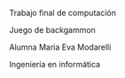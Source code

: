 Trabajo final de computación

Juego de backgammon

Alumna Maria Eva Modarelli

Ingeniería en informática